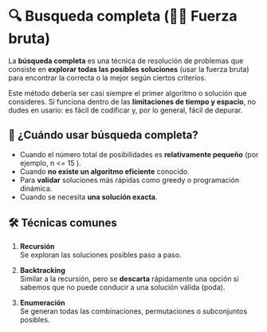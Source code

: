 # 🔍 Busqueda completa (⛓️‍💥 Fuerza bruta)
La **búsqueda completa** es una técnica de resolución de problemas que consiste en **explorar todas las posibles soluciones** (usar la fuerza bruta) para encontrar la correcta o la mejor según ciertos criterios.

Este método debería ser casi siempre el primer algoritmo o solución que consideres. Si funciona dentro de las **limitaciones de tiempo y espacio**, no dudes en usario: es fácil de codificar y, por lo general, fácil de depurar.

## 🧠 ¿Cuándo usar búsqueda completa?

- Cuando el número total de posibilidades es **relativamente pequeño** (por ejemplo, n <= 15 \).
- Cuando **no existe un algoritmo eficiente** conocido.
- Para **validar** soluciones más rápidas como greedy o programación dinámica.
- Cuando se necesita **una solución exacta**.


## 🛠️ Técnicas comunes

1. **Recursión**  
   Se exploran las soluciones posibles paso a paso.

2. **Backtracking**  
   Similar a la recursión, pero se **descarta** rápidamente una opción si sabemos que no puede conducir a una solución válida (poda).

3. **Enumeración**  
   Se generan todas las combinaciones, permutaciones o subconjuntos posibles.





